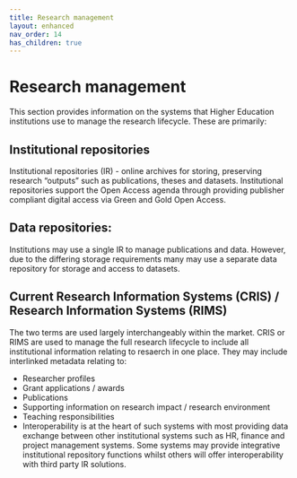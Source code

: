 ```yaml
---
title: Research management
layout: enhanced
nav_order: 14
has_children: true
---
```


# Research management

This section provides information on the systems that Higher Education institutions use to manage the research lifecycle. These are primarily:

## Institutional repositories

Institutional repositories (IR) - online archives for storing, preserving research “outputs” such as publications, theses and datasets. Institutional repositories support the Open Access agenda through providing publisher compliant digital access via Green and Gold Open Access.

## Data repositories:

Institutions may use a single IR to manage publications and data. However, due to the differing storage requirements many may use a separate data repository for storage and access to datasets.

## Current Research Information Systems (CRIS) / Research Information Systems (RIMS)

The two terms are used largely interchangeably within the market. CRIS or RIMS are used to manage the full research lifecycle to include all institutional information relating to resaerch in one place. They may include interlinked metadata relating to:

- Researcher profiles
- Grant applications / awards
- Publications
- Supporting information on research impact / research environment
- Teaching responsibilities
- Interoperability is at the heart of such systems with most providing data exchange between other institutional systems such as HR, finance and project management systems. Some systems may provide integrative institutional repository functions whilst others will offer interoperability with third party IR solutions.
